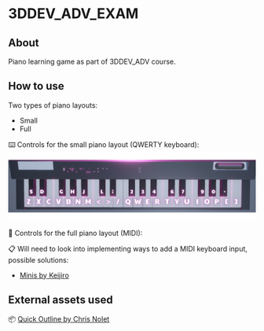 # 3DDEV_ADV_EXAM

## About
Piano learning game as part of 3DDEV_ADV course.

## How to use

Two types of piano layouts:
* Small
* Full

⌨️ Controls for the small piano layout (QWERTY keyboard):
![Controls](controls.png)

🎹 Controls for the full piano layout (MIDI):

📋 Will need to look into implementing ways to add a MIDI keyboard input, possible solutions:
* [Minis by Keijiro](https://github.com/keijiro/Minis)

## External assets used

📦 [Quick Outline by Chris Nolet](https://assetstore.unity.com/packages/tools/particles-effects/quick-outline-115488?aid=1101l9Bhe&utm_campaign=unity_affiliate&utm_medium=affiliate&utm_source=partnerize-linkmaker)